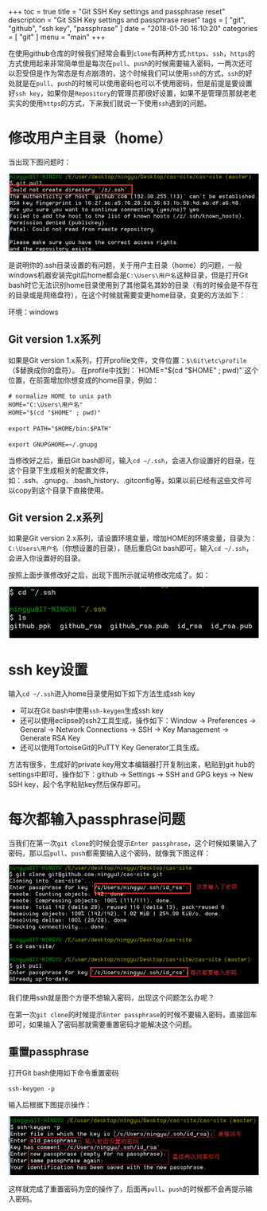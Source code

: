 +++
toc = true
title = "Git SSH Key settings and passphrase reset"
description = "Git SSH Key settings and passphrase reset"
tags = [
	"git",
	"github",
	"ssh key",
	"passphrase"
]
date = "2018-01-30 16:10:20"
categories = [
    "git"
]
menu = "main"
+++

在使用github仓库的时候我们经常会看到`clone`有两种方式:`https`、`ssh`，`https`的方式使用起来非常简单但是每次在`pull`、`push`的时候需要输入密码，一两次还可以忍受但是作为常态是有点崩溃的，这个时候我们可以使用`ssh`的方式，`ssh`的好处就是在`pull`、`push`的时候可以使用密码也可以不使用密码，但是前提是要设置好`ssh key`，如果你是`Repository`的管理员那很好设置，如果不是管理员那就老老实实的使用`https`的方式，下来我们就说一下使用`ssh`遇到的问题。

# 修改用户主目录（home）

当出现下图问题时：

![](/img/git-ssh/1.png)

是说明你的.ssh目录设置的有问题，关于用户主目录（home）的问题，一般windows机器安装完git后home都会是`C:\Users\用户名`这种目录，但是打开Git bash时它无法识别home目录使用到了其他莫名其妙的目录（有的时候会是不存在的目录或是网络盘符），在这个时候就需要变更home目录，变更的方法如下：

环境：windows

## Git version 1.x系列

如果是Git version 1.x系列，打开profile文件，文件位置：`$\Git\etc\profile`（$替换成你的盘符）。
在profile中找到：`HOME="$(cd "$HOME" ; pwd)"`这个位置，在前面增加你想变成的home目录，例如：

```
# normalize HOME to unix path
HOME="C:\Users\用户名"
HOME="$(cd "$HOME" ; pwd)"

export PATH="$HOME/bin:$PATH"

export GNUPGHOME=~/.gnupg
```

当修改好之后，重启Git bash即可，输入`cd ~/.ssh`，会进入你设置好的目录，在这个目录下生成相关的配置文件，如：.ssh、.gnupg、.bash_history、.gitconfig等，如果以前已经有这些文件可以copy到这个目录下直接使用。

## Git version 2.x系列

如果是Git version 2.x系列，请设置环境变量，增加HOME的环境变量，目录为：`C:\Users\用户名`（你想设置的目录），随后重启Git bash即可，输入`cd ~/.ssh`，会进入你设置好的目录。

按照上面步骤修改好之后，出现下图所示就证明修改完成了。如：

![](/img/git-ssh/2.png)

# ssh key设置

输入`cd ~/.ssh`进入home目录使用如下如下方法生成ssh key

* 可以在Git bash中使用`ssh-keygen`生成ssh key
* 还可以使用eclipse的ssh2工具生成，操作如下：Window -> Preferences -> General -> Network Connections -> SSH -> Key Management -> Generate RSA Key
* 还可以使用TortoiseGit的PuTTY Key Generator工具生成。

方法有很多，生成好的private key用文本编辑器打开复制出来，粘贴到git hub的settings中即可，操作如下：github -> Settings -> SSH and GPG keys -> New SSH key，起个名字粘贴key然后保存即可。

# 每次都输入passphrase问题

当我们在第一次`git clone`的时候会提示`Enter passphrase`，这个时候如果输入了密码，那以后`pull`、`push`都需要输入这个密码，就像我下图这样：

![](/img/git-ssh/3.png)

我们使用ssh就是图个方便不想输入密码，出现这个问题怎么办呢？

在第一次`git clone`的时候提示`Enter passphrase`的时候不要输入密码，直接回车即可，如果输入了密码那就需要重置密码才能解决这个问题。

## 重置passphrase

打开Git bash使用如下命令重置密码

```
ssh-keygen -p
```

输入后根据下图提示操作：

![](/img/git-ssh/4.png)

这样就完成了重置密码为空的操作了，后面再`pull`、`push`的时候都不会再提示输入密码。



